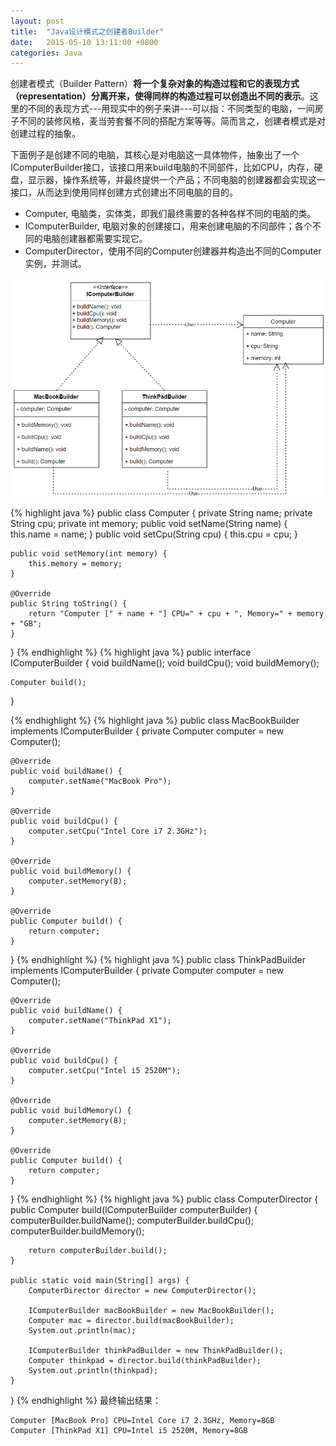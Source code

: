 ```yaml
---
layout: post
title:  "Java设计模式之创建者Builder"
date:   2015-05-10 13:11:00 +0800
categories: Java
--- 
```


创建者模式（Builder Pattern）**将一个复杂对象的构造过程和它的表现方式（representation）分离开来，使得同样的构造过程可以创造出不同的表示**。这里的不同的表现方式---用现实中的例子来讲---可以指：不同类型的电脑，一间房子不同的装修风格，麦当劳套餐不同的搭配方案等等。简而言之，创建者模式是对创建过程的抽象。

下面例子是创建不同的电脑，其核心是对电脑这一具体物件，抽象出了一个IComputerBuilder接口，该接口用来build电脑的不同部件，比如CPU，内存，硬盘，显示器，操作系统等，并最终提供一个产品；不同电脑的创建器都会实现这一接口，从而达到使用同样创建方式创建出不同电脑的目的。

* Computer, 电脑类，实体类，即我们最终需要的各种各样不同的电脑的类。  
* IComputerBuilder, 电脑对象的创建接口，用来创建电脑的不同部件；各个不同的电脑创建器都需要实现它。
* ComputerDirector，使用不同的Computer创建器并构造出不同的Computer实例，并测试。

![pic](/images/2015-05-10-builder.png)

{% highlight java %}
public class Computer {
    private String name;
    private String cpu;
    private int memory;
    public void setName(String name) {
        this.name = name;
    }
    public void setCpu(String cpu) {
        this.cpu = cpu;
    }

    public void setMemory(int memory) {
        this.memory = memory;
    }
    
    @Override
    public String toString() {
        return "Computer [" + name + "] CPU=" + cpu + ", Memory=" + memory + "GB";
    }
}
{% endhighlight %}
{% highlight java %}
public interface IComputerBuilder {
    void buildName();
    void buildCpu();
    void buildMemory();

    Computer build();
}

{% endhighlight %}
{% highlight java %}
public class MacBookBuilder implements IComputerBuilder {
    private Computer computer = new Computer();

    @Override
    public void buildName() {
        computer.setName("MacBook Pro");
    }
    
    @Override
    public void buildCpu() {
        computer.setCpu("Intel Core i7 2.3GHz");
    }
    
    @Override
    public void buildMemory() {
        computer.setMemory(8);
    }
    
    @Override
    public Computer build() {
        return computer;
    }
}
{% endhighlight %}
{% highlight java %}
public class ThinkPadBuilder implements IComputerBuilder {
    private Computer computer = new Computer();

    @Override
    public void buildName() {
        computer.setName("ThinkPad X1");
    }
    
    @Override
    public void buildCpu() {
        computer.setCpu("Intel i5 2520M");
    }
    
    @Override
    public void buildMemory() {
        computer.setMemory(8);
    }
    
    @Override
    public Computer build() {
        return computer;
    }
}
{% endhighlight %}
{% highlight java %}
public class ComputerDirector {
    public Computer build(IComputerBuilder computerBuilder) {
        computerBuilder.buildName();
        computerBuilder.buildCpu();
        computerBuilder.buildMemory();
    
        return computerBuilder.build();
    }
    
    public static void main(String[] args) {
        ComputerDirector director = new ComputerDirector();
        
        IComputerBuilder macBookBuilder = new MacBookBuilder();
        Computer mac = director.build(macBookBuilder);
        System.out.println(mac);
        
        IComputerBuilder thinkPadBuilder = new ThinkPadBuilder();
        Computer thinkpad = director.build(thinkPadBuilder);
        System.out.println(thinkpad);
    }
}
{% endhighlight %}
最终输出结果：
```
Computer [MacBook Pro] CPU=Intel Core i7 2.3GHz, Memory=8GB
Computer [ThinkPad X1] CPU=Intel i5 2520M, Memory=8GB
```
